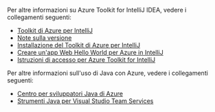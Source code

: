 Per altre informazioni su Azure Toolkit for IntelliJ IDEA, vedere i collegamenti seguenti: 

* [Toolkit di Azure per IntelliJ](../intellij/azure-toolkit-for-intellij.md) 
* [Note sulla versione](https://github.com/Microsoft/azure-tools-for-java/releases) 
* [Installazione del Toolkit di Azure per IntelliJ](../intellij/azure-toolkit-for-intellij-installation.md) 
* [Creare un'app Web Hello World per Azure in IntelliJ](../intellij/azure-toolkit-for-intellij-create-hello-world-web-app.md) 
* [Istruzioni di accesso per Azure Toolkit for IntelliJ](../intellij/azure-toolkit-for-intellij-sign-in-instructions.md) 

Per altre informazioni sull'uso di Java con Azure, vedere i collegamenti seguenti: 

* [Centro per sviluppatori Java di Azure](https://azure.microsoft.com/develop/java/) 
* [Strumenti Java per Visual Studio Team Services](https://java.visualstudio.com/) 
<!-- TODO: Add URLs for Java in VSCode here --> 

